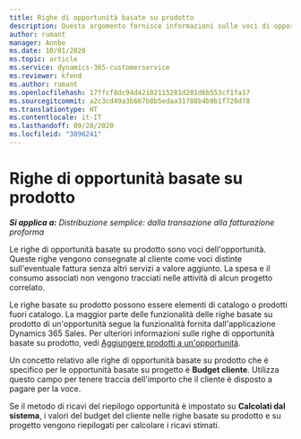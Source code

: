 ```yaml
---
title: Righe di opportunità basate su prodotto
description: Questo argomento fornisce informazioni sulle voci di opportunità basate su prodotto in Project Operations.
author: rumant
manager: Annbe
ms.date: 10/01/2020
ms.topic: article
ms.service: dynamics-365-customerservice
ms.reviewer: kfend
ms.author: rumant
ms.openlocfilehash: 17ffcf8dc94d42102115281d281d6b553cf1fa17
ms.sourcegitcommit: a2c3cd49a3b667b8b5edaa31788b4b9b1f728d78
ms.translationtype: HT
ms.contentlocale: it-IT
ms.lasthandoff: 09/28/2020
ms.locfileid: "3896241"
---
```

# <a name="product-based-opportunity-lines"></a>Righe di opportunità basate su prodotto

_**Si applica a:** Distribuzione semplice: dalla transazione alla fatturazione proforma_

Le righe di opportunità basate su prodotto sono voci dell'opportunità. Queste righe vengono consegnate al cliente come voci distinte sull'eventuale fattura senza altri servizi a valore aggiunto. La spesa e il consumo associati non vengono tracciati nelle attività di alcun progetto correlato.

Le righe basate su prodotto possono essere elementi di catalogo o prodotti fuori catalogo. La maggior parte delle funzionalità delle righe basate su prodotto di un'opportunità segue la funzionalità fornita dall'applicazione Dynamics 365 Sales. Per ulteriori informazioni sulle righe di opportunità basate su prodotto, vedi [Aggiungere prodotti a un'opportunità](https://docs.microsoft.com/dynamics365/sales-enterprise/add-products-opportunity).

Un concetto relativo alle righe di opportunità basate su prodotto che è specifico per le opportunità basate su progetto è **Budget cliente**. Utilizza questo campo per tenere traccia dell'importo che il cliente è disposto a pagare per la voce.

Se il metodo di ricavi del riepilogo opportunità è impostato su **Calcolati dal sistema**, i valori del budget del cliente nelle righe basate su prodotto e su progetto vengono riepilogati per calcolare i ricavi stimati.
